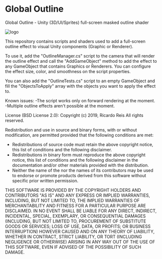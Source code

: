 # Global Outline
Global Outline - Unity (3D/UI/Sprites) full-screen masked outline shader

![logo](https://raw.githubusercontent.com/rickomax/globaloutline/master/screen.png)

This repository contains scripts and shaders used to add a full-screen outline effect to visual Unity components (Graphic or Renderer). 

To use it, add the "OutlineManager.cs" script to the camera that will render the outline effect and call the "AddGameObject" method to add the effect to any GameObject that contains Graphics or Renderers. You can configure the effect size, color, and smoothness on the script properties.

You can also add the "OutlineTests.cs" script to an empty GameObject and fill the "ObjectsToApply" array with the objects you want to apply the effect to.

Known issues:
-The script works only on forward rendering at the moment.
-Multiple outline effects aren't possible at the moment.

License (BSD License 2.0):
Copyright (c) 2019, Ricardo Reis
All rights reserved.

Redistribution and use in source and binary forms, with or without
modification, are permitted provided that the following conditions are met:
* Redistributions of source code must retain the above copyright
notice, this list of conditions and the following disclaimer.
* Redistributions in binary form must reproduce the above copyright
notice, this list of conditions and the following disclaimer in the
documentation and/or other materials provided with the distribution.
* Neither the name of the nor the
names of its contributors may be used to endorse or promote products
derived from this software without specific prior written permission.

THIS SOFTWARE IS PROVIDED BY THE COPYRIGHT HOLDERS AND CONTRIBUTORS "AS IS" AND
ANY EXPRESS OR IMPLIED WARRANTIES, INCLUDING, BUT NOT LIMITED TO, THE IMPLIED
WARRANTIES OF MERCHANTABILITY AND FITNESS FOR A PARTICULAR PURPOSE ARE
DISCLAIMED. IN NO EVENT SHALL BE LIABLE FOR ANY
DIRECT, INDIRECT, INCIDENTAL, SPECIAL, EXEMPLARY, OR CONSEQUENTIAL DAMAGES
(INCLUDING, BUT NOT LIMITED TO, PROCUREMENT OF SUBSTITUTE GOODS OR SERVICES;
LOSS OF USE, DATA, OR PROFITS; OR BUSINESS INTERRUPTION) HOWEVER CAUSED AND
ON ANY THEORY OF LIABILITY, WHETHER IN CONTRACT, STRICT LIABILITY, OR TORT
(INCLUDING NEGLIGENCE OR OTHERWISE) ARISING IN ANY WAY OUT OF THE USE OF THIS
SOFTWARE, EVEN IF ADVISED OF THE POSSIBILITY OF SUCH DAMAGE.
